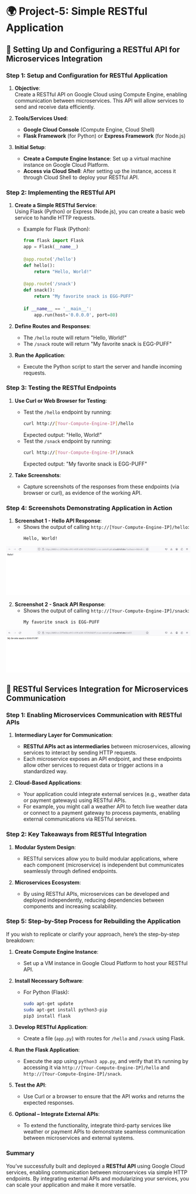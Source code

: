 # 🌍 Project-5: Simple RESTful Application 

## 🚀 Setting Up and Configuring a RESTful API for Microservices Integration

### **Step 1: Setup and Configuration for RESTful Application**

1. **Objective**:  
   Create a RESTful API on Google Cloud using Compute Engine, enabling communication between microservices. This API will allow services to send and receive data efficiently.

2. **Tools/Services Used**:  
   - **Google Cloud Console** (Compute Engine, Cloud Shell)
   - **Flask Framework** (for Python) or **Express Framework** (for Node.js)

3. **Initial Setup**:
   - **Create a Compute Engine Instance**: Set up a virtual machine instance on Google Cloud Platform.
   - **Access via Cloud Shell**: After setting up the instance, access it through Cloud Shell to deploy your RESTful API.
   
### **Step 2: Implementing the RESTful API**

1. **Create a Simple RESTful Service**:  
   Using Flask (Python) or Express (Node.js), you can create a basic web service to handle HTTP requests.
   - Example for Flask (Python):
     ```python
     from flask import Flask
     app = Flask(__name__)

     @app.route('/hello')
     def hello():
         return "Hello, World!"

     @app.route('/snack')
     def snack():
         return "My favorite snack is EGG-PUFF"

     if __name__ == '__main__':
         app.run(host='0.0.0.0', port=80)
     ```

2. **Define Routes and Responses**:
   - The `/hello` route will return "Hello, World!"
   - The `/snack` route will return "My favorite snack is EGG-PUFF"
   
3. **Run the Application**:
   - Execute the Python script to start the server and handle incoming requests.

### **Step 3: Testing the RESTful Endpoints**

1. **Use Curl or Web Browser for Testing**:
   - Test the `/hello` endpoint by running:
     ```bash
     curl http://[Your-Compute-Engine-IP]/hello
     ```
     Expected output: "Hello, World!"
   - Test the `/snack` endpoint by running:
     ```bash
     curl http://[Your-Compute-Engine-IP]/snack
     ```
     Expected output: "My favorite snack is EGG-PUFF"
   
2. **Take Screenshots**:
   - Capture screenshots of the responses from these endpoints (via browser or curl), as evidence of the working API.

### **Step 4: Screenshots Demonstrating Application in Action**

1. **Screenshot 1 - Hello API Response**:
   - Shows the output of calling `http://[Your-Compute-Engine-IP]/hello`:
     ```
     Hello, World!
     ```
![Hello](Hello.png)

2. **Screenshot 2 - Snack API Response**:
   - Shows the output of calling `http://[Your-Compute-Engine-IP]/snack`:
     ```
     My favorite snack is EGG-PUFF
     ```
![Snack](Snack.png)

## 🌟 RESTful Services Integration for Microservices Communication

### **Step 1: Enabling Microservices Communication with RESTful APIs**

1. **Intermediary Layer for Communication**:
   - **RESTful APIs act as intermediaries** between microservices, allowing services to interact by sending HTTP requests.
   - Each microservice exposes an API endpoint, and these endpoints allow other services to request data or trigger actions in a standardized way.

2. **Cloud-Based Applications**:
   - Your application could integrate external services (e.g., weather data or payment gateways) using RESTful APIs.
   - For example, you might call a weather API to fetch live weather data or connect to a payment gateway to process payments, enabling external communications via RESTful services.

### **Step 2: Key Takeaways from RESTful Integration**

1. **Modular System Design**:
   - RESTful services allow you to build modular applications, where each component (microservice) is independent but communicates seamlessly through defined endpoints.

2. **Microservices Ecosystem**:
   - By using RESTful APIs, microservices can be developed and deployed independently, reducing dependencies between components and increasing scalability.

### **Step 5: Step-by-Step Process for Rebuilding the Application**

If you wish to replicate or clarify your approach, here’s the step-by-step breakdown:

1. **Create Compute Engine Instance**:
   - Set up a VM instance in Google Cloud Platform to host your RESTful API.

2. **Install Necessary Software**:
   - For Python (Flask):
     ```bash
     sudo apt-get update
     sudo apt-get install python3-pip
     pip3 install flask
     ```

3. **Develop RESTful Application**:
   - Create a file (`app.py`) with routes for `/hello` and `/snack` using Flask.

4. **Run the Flask Application**:
   - Execute the app using `python3 app.py`, and verify that it’s running by accessing it via `http://[Your-Compute-Engine-IP]/hello` and `http://[Your-Compute-Engine-IP]/snack`.

5. **Test the API**:
   - Use Curl or a browser to ensure that the API works and returns the expected responses.

6. **Optional – Integrate External APIs**:
   - To extend the functionality, integrate third-party services like weather or payment APIs to demonstrate seamless communication between microservices and external systems.

### **Summary**

You’ve successfully built and deployed a **RESTful API** using Google Cloud services, enabling communication between microservices via simple HTTP endpoints. By integrating external APIs and modularizing your services, you can scale your application and make it more versatile.
